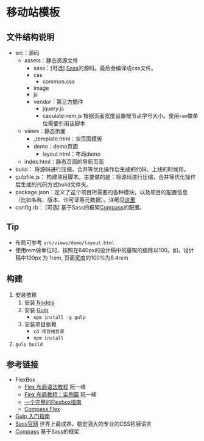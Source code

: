 # 移动站模板
## 文件结构说明
* src：源码
	* assets：静态资源文件
		* sass：[可选] [Sass](http://sass-lang.com/)的源码。最后会编译成css文件。
		* css
			* common.css
		* image
		* js
		* vendor：第三方插件
			* jquery.js
			* caculate-rem.js 根据页面宽度设置根节点字号大小。使用`rem`做单位需要引用该脚本
	* views：静态页面
		* _template.html：空页面模板
		* demo：demo页面
			* layout.html：布局demo
	* index.html：静态页面的导航页面
* bulid： 将源码进行压缩，合并等优化操作后生成的代码。上线的时候用。
* gulpfile.js： 构建项目脚本。主要做的是：将源码进行压缩，合并等优化操作后生成的代码方式bulid文件夹。
* package.json：定义了这个项目所需要的各种模块，以及项目的配置信息（比如名称、版本、许可证等元数据）。详细见[这里](http://javascript.ruanyifeng.com/nodejs/packagejson.html)
* config.rb：  [可选] 基于Sass的框架[Compass](http://compass-style.org/)的配置。

## Tip
* 布局可参考 `src/views/demo/layout.html`
* 使用rem做单位时，按照在640px的设计稿中的量取的值除以100。如，设计稿中100px 为 1rem, 页面宽度的100%为6.4rem


## 构建
1. 安装依赖
	1. 安装 [Nodejs](http://nodejs.org/)
	1. 安装 [Gulp](http://gulpjs.com/)
		* `npm install -g gulp`
	1. 安装项目依赖
		* `cd 项目根目录`
		* `npm install`
1. `gulp build`

## 参考链接
* FlexBox
	* [Flex 布局语法教程](http://www.ruanyifeng.com/blog/2015/07/flex-grammar.html) 阮一峰
	* [Flex 布局教程：实例篇](http://www.ruanyifeng.com/blog/2015/07/flex-examples.html) 阮一峰
	* [一个完整的Flexbox指南](http://www.w3cplus.com/css3/a-guide-to-flexbox-new.html)
	* [Compass Flex](http://compass-style.org/reference/compass/css3/flexbox/)
* [Gulp 入门指南](https://github.com/nimojs/gulp-book)
* [Sass官网](http://sass-lang.com/) 世界上最成熟，稳定强大的专业的CSS拓展语言
* [Compass](http://compass-style.org/) 基于Sass的框架





